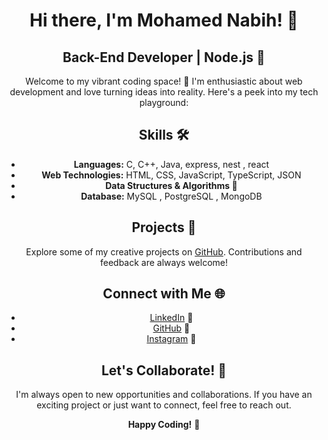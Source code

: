 <div align="center">

# Hi there, I'm Mohamed Nabih! 👋

## Back-End Developer | Node.js 📱

Welcome to my vibrant coding space! 🚀 I'm enthusiastic about web development and love turning ideas into reality. Here's a peek into my tech playground:

## Skills 🛠️

- **Languages:** C, C++, Java, express, nest , react
- **Web Technologies:** HTML, CSS, JavaScript, TypeScript, JSON
- **Data Structures & Algorithms 🧠**
- **Database:** MySQL , PostgreSQL , MongoDB

## Projects 🚧

Explore some of my creative projects on [GitHub](https://github.com/mo7amednabih). Contributions and feedback are always welcome!

## Connect with Me 🌐

- [LinkedIn](https://www.linkedin.com/in/mohamed-nabih-971488241?utm_source=share&utm_campaign=share_via&utm_content=profile&utm_medium=android_app) 💼
- [GitHub](https://github.com/mo7amednabih) 🐙
- [Instagram](https://www.instagram.com/mohamed_nabih31) 📸

## Let's Collaborate! 🤝

I'm always open to new opportunities and collaborations. If you have an exciting project or just want to connect, feel free to reach out.

**Happy Coding!** 🎉

</div>
